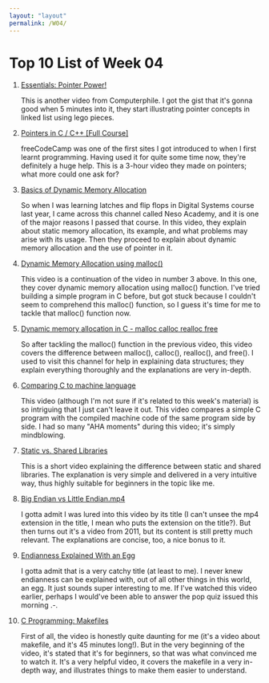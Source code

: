 ```yaml
---
layout: "layout"
permalink: /W04/
---
```


# Top 10 List of Week 04

1. [Essentials: Pointer Power!](https://www.youtube.com/watch?v=t5NszbIerYc)<br>

   This is another video from Computerphile. I got the gist that it's gonna good when 5 minutes into it, they start illustrating pointer concepts in linked list using lego pieces.

2. [Pointers in C / C++ [Full Course]](https://www.youtube.com/watch?v=zuegQmMdy8M)<br>

   freeCodeCamp was one of the first sites I got introduced to when I first learnt programming. Having used it for quite some time now, they're definitely a huge help. This is a 3-hour video they made on pointers; what more could one ask for?

3. [Basics of Dynamic Memory Allocation](https://www.youtube.com/watch?v=udfbq4M2Kfc)<br>

   So when I was learning latches and flip flops in Digital Systems course last year, I came across this channel called Neso Academy, and it is one of the major reasons I passed that course. In this video, they explain about static memory allocation, its example, and what problems may arise with its usage. Then they proceed to explain about dynamic memory allocation and the use of pointer in it.

4. [Dynamic Memory Allocation using malloc()](https://en.wikipedia.org/wiki/4)<br>

   This video is a continuation of the video in number 3 above. In this one, they cover dynamic memory allocation using malloc() function. I've tried building a simple program in C before, but got stuck because I couldn't seem to comprehend this malloc() function, so I guess it's time for me to tackle that malloc() function now.

5. [Dynamic memory allocation in C - malloc calloc realloc free](https://www.youtube.com/watch?v=xDVC3wKjS64)<br>

   So after tackling the malloc() function in the previous video, this video covers the difference between malloc(), calloc(), realloc(), and free(). I used to visit this channel for help in explaining data structures; they explain everything thoroughly and the explanations are very in-depth.

6. [Comparing C to machine language](https://www.youtube.com/watch?v=yOyaJXpAYZQ)<br>

   This video (although I'm not sure if it's related to this week's material) is so intriguing that I just can't leave it out. This video compares a simple C program with the compiled machine code of the same program side by side. I had so many "AHA moments" during this video; it's simply mindblowing.

7. [Static vs. Shared Libraries](https://www.youtube.com/watch?v=-vp9cFQCQCo)<br>

   This is a short video explaining the difference between static and shared libraries. The explanation is very simple and delivered in a very intuitive way, thus highly suitable for beginners in the topic like me.

8. [Big Endian vs Little Endian.mp4](https://www.youtube.com/watch?v=JrNF0KRAlyo)<br>

   I gotta admit I was lured into this video by its title (I can't unsee the mp4 extension in the title, I mean who puts the extension on the title?). But then turns out it's a video from 2011, but its content is still pretty much relevant. The explanations are concise, too, a nice bonus to it.

9. [Endianness Explained With an Egg](https://www.youtube.com/watch?v=NcaiHcBvDR4)<br>

   I gotta admit that is a very catchy title (at least to me). I never knew endianness can be explained with, out of all other things in this world, an egg. It just sounds super interesting to me. If I've watched this video earlier, perhaps I would've been able to answer the pop quiz issued this morning .-.

10. [C Programming: Makefiles](https://www.youtube.com/watch?v=GExnnTaBELk)<br>

    First of all, the video is honestly quite daunting for me (it's a video about makefile, and it's 45 minutes long!). But in the very beginning of the video, it's stated that it's for beginners, so that was what convinced me to watch it. It's a very helpful video, it covers the makefile in a very in-depth way, and illustrates things to make them easier to understand.
